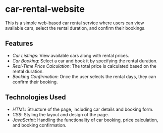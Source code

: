 # car-rental-website
This is a simple web-based car rental service where users can view available cars, select the rental duration, and confirm their bookings.

## Features

- *Car Listings*: View available cars along with rental prices.
- *Car Booking*: Select a car and book it by specifying the rental duration.
- *Real-Time Price Calculation*: The total price is calculated based on the rental duration.
- *Booking Confirmation*: Once the user selects the rental days, they can confirm their booking.

## Technologies Used

- *HTML*: Structure of the page, including car details and booking form.
- *CSS*: Styling the layout and design of the page.
- *JavaScript*: Handling the functionality of car booking, price calculation, and booking confirmation.
